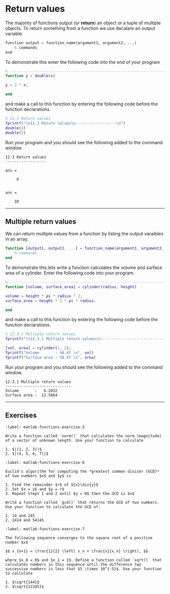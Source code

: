 # Return values

The majority of functions output (or **return**) an object or a tuple of multiple objects. To return something from a function we use decalare an output variable.

```python
function output = function_name(argument1, argument2, ...)
    % commands
end
```

To demonstrate this enter the following code into the end of your program

```matlab
% ------------------------------------------------------------------------
function y = double(x)

y = 2 * x;

end
```

and make a call to this function by entering the following code before the function declarations.

```matlab
% 12.3 Return values
fprintf("\n12.3 Return values\n------------------\n")
double(3)
double(5)
```

Run your program and you should see the following added to the command window.

```text
12.3 Return values
------------------

ans =

     6


ans =

    10
```

---

## Multiple return values

We can return multiple values from a function by listing the output varaibles in an array.

```matlab
function [output1, output2, ...] = function_name(argument1, argument2, ...)
    % commands
end
```

To demonstrate this lets write a function calculates the volume and surface area of a cylinder. Enter the following code into your program.

```matlab
% ------------------------------------------------------------------------
function [volume, surface_area] = cylinder(radius, height)

volume = height * pi * radius ^ 2;
surface_area = height * 2 * pi * radius;

end
```

and make a call to this function by entering the following code before the function declarations.

```matlab
% 12.3.1 Multiple return values
fprintf("\n12.3.1 Multiple return values\n-----------------------------\n")

[vol, area] = cylinder(1, 2);
fprintf("Volume       : %8.4f \n", vol)
fprintf("Surface area : %8.4f \n", area)
```

Run your program and you should see the following added to the command window.

```text
12.3.1 Multiple return values
-----------------------------
Volume       :   6.2832 
Surface area :  12.5664 
```

---

## Exercises

```{exercise}
:label: matlab-functions-exercise-5

Write a function called `norm()` that calculates the norm (magnitude) of a vector of unknown length. Use your function to calculate

1. $|(1, 2, 3)|$
2. $|(4, 5, 6, 7)|$

```

```{exercise}
:label: matlab-functions-exercise-6

Euclid's algorithm for computing the *greatest common divisor (GCD)* of two numbers $x$ and $y$ is

1. Find the remainder $r$ of ${x}\div{y}$
2. Set $x = y$ and $y = r$
3. Repeat steps 1 and 2 until $y = 0$ then the GCD is $x$

Write a function called `gcd()` that returns the GCD of two numbers. Use your function to calculate the GCD of:

1. 14 and 245
2. 2414 and 54145
```

```{exercise}
:label: matlab-functions-exercise-7

The following sequence converges to the square root of a positive number $x$

$$ x_{n+1} = \frac{1}{2} \left( x_n + \frac{x}{x_n} \right), $$

where $x_0 = 0$ and $x_1 = 1$. Define a function called `sqrt()` that calculates numbers in this sequence until the difference two successive numbers is less that $5 \times 10^{-5}$. Use your function to calculate

1. $\sqrt{144}$
2. $\sqrt{12345}$
```